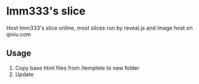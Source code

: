 # lmm333's slice

Host lmm333's slice online, most slices run by reveal.js and image host on qiniu.com

## Usage

1. Copy base html files from /templete to new folder
2. Update <title> , add .md files
3. Publish to github
4. [Optional] If want to preview md files locally, need to setup npm server, see README.md file under /reveal.js-3.6.0 for more detail

## reveal.js

A framework for easily creating beautiful presentations using HTML. [Check out the live demo](http://revealjs.com/).

## qiniu.com

A cloud computering website, I am using image CDN storage of it, [imageView2 API document](https://developer.qiniu.com/dora/manual/1279/basic-processing-images-imageview2)

Add image to md like below, use <!-- .element --> to control image size


    ![](http://7xinjz.com1.z0.glb.clouddn.com/travel/180719slices/Cambodia00.JPG?imageView2/2/w/2000) <!-- .element height="90%" width="90%" -->


## License

MIT licensed

Copyright (C) 2018 lmm333, http://lmm333.com/
